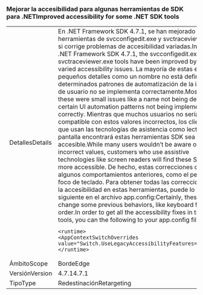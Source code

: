 ### <a name="improved-accessibility-for-some-net-sdk-tools"></a><span data-ttu-id="1c108-101">Mejorar la accesibilidad para algunas herramientas de SDK para .NET</span><span class="sxs-lookup"><span data-stu-id="1c108-101">Improved accessibility for some .NET SDK tools</span></span>

|   |   |
|---|---|
|<span data-ttu-id="1c108-102">Detalles</span><span class="sxs-lookup"><span data-stu-id="1c108-102">Details</span></span>|<span data-ttu-id="1c108-103">En .NET Framework SDK 4.7.1, se han mejorado las herramientas de svcconfigedit.exe y svctraceviewer.exe si corrige problemas de accesibilidad variadas.</span><span class="sxs-lookup"><span data-stu-id="1c108-103">In the .NET Framework SDK 4.7.1, the svcconfigedit.exe and svctraceviewer.exe tools have been improved by fixing varied accessibility issues.</span></span> <span data-ttu-id="1c108-104">La mayoría de estas eran pequeños detalles como un nombre no está definido o determinados patrones de automatización de la interfaz de usuario no se implementa correctamente.</span><span class="sxs-lookup"><span data-stu-id="1c108-104">Most of these were small issues like a name not being defined or certain UI automation patterns not being implemented correctly.</span></span> <span data-ttu-id="1c108-105">Mientras que muchos usuarios no sería compatible con estos valores incorrectos, los clientes que usan las tecnologías de asistencia como lectores de pantalla encontrará estas herramientas SDK sea más accesible.</span><span class="sxs-lookup"><span data-stu-id="1c108-105">While many users wouldn’t be aware of these incorrect values, customers who use assistive technologies like screen readers will find these SDK tools more accessible.</span></span> <span data-ttu-id="1c108-106">De hecho, estas correcciones cambiar algunos comportamientos anteriores, como el pedido de foco de teclado. Para obtener todas las correcciones de la accesibilidad en estas herramientas, puede lo siguiente en el archivo app.config:</span><span class="sxs-lookup"><span data-stu-id="1c108-106">Certainly, these fixes change some previous behaviors, like keyboard focus order.In order to get all the accessibility fixes in these tools, you can the following to your app.config file:</span></span><pre><code class="language-xml">&lt;runtime&gt;&#13;&#10;&lt;AppContextSwitchOverrides value=&quot;Switch.UseLegacyAccessibilityFeatures=false&quot;/&gt;&#13;&#10;&lt;/runtime&gt;&#13;&#10;</code></pre>|
|<span data-ttu-id="1c108-107">Ámbito</span><span class="sxs-lookup"><span data-stu-id="1c108-107">Scope</span></span>|<span data-ttu-id="1c108-108">Borde</span><span class="sxs-lookup"><span data-stu-id="1c108-108">Edge</span></span>|
|<span data-ttu-id="1c108-109">Versión</span><span class="sxs-lookup"><span data-stu-id="1c108-109">Version</span></span>|<span data-ttu-id="1c108-110">4.7.1</span><span class="sxs-lookup"><span data-stu-id="1c108-110">4.7.1</span></span>|
|<span data-ttu-id="1c108-111">Tipo</span><span class="sxs-lookup"><span data-stu-id="1c108-111">Type</span></span>|<span data-ttu-id="1c108-112">Redestinación</span><span class="sxs-lookup"><span data-stu-id="1c108-112">Retargeting</span></span>|

